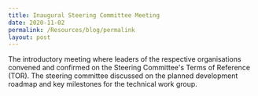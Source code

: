 ```yaml
---
title: Inaugural Steering Committee Meeting
date: 2020-11-02
permalink: /Resources/blog/permalink
layout: post
---
```

The introductory meeting where leaders of the respective organisations convened and confirmed on the Steering Committee's Terms of Reference (TOR). The steering committee discussed on the planned development roadmap and key milestones for the technical work group.